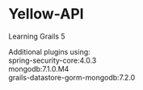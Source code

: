 # Yellow-API
Learning Grails 5

Additional plugins using:\
spring-security-core:4.0.3\
mongodb:7.1.0.M4\
grails-datastore-gorm-mongodb:7.2.0
